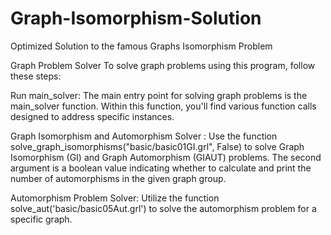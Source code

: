# Graph-Isomorphism-Solution
 Optimized Solution to the famous Graphs Isomorphism Problem


Graph Problem Solver
To solve graph problems using this program, follow these steps:

Run main_solver: The main entry point for solving graph problems is the main_solver function.
 Within this function, you'll find various function calls designed to address specific instances.

Graph Isomorphism and Automorphism  Solver :
Use the function solve_graph_isomorphisms("basic/basic01GI.grl", False)
to solve Graph Isomorphism (GI) and Graph Automorphism (GIAUT) problems.
The second argument is a boolean value indicating whether to calculate and print the number of
automorphisms in the given graph group.

Automorphism Problem Solver:
Utilize the function solve_aut('basic/basic05Aut.grl') to solve the automorphism
problem for a specific graph.
